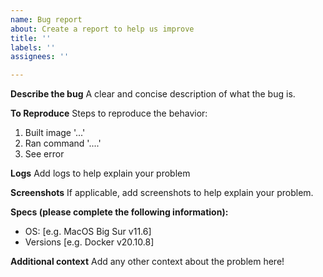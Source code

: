 ```yaml
---
name: Bug report
about: Create a report to help us improve
title: ''
labels: ''
assignees: ''

---
```


**Describe the bug**
A clear and concise description of what the bug is.

**To Reproduce**
Steps to reproduce the behavior:
1. Built image '...'
2. Ran command '....'
3. See error

**Logs**
Add logs to help explain your problem

**Screenshots**
If applicable, add screenshots to help explain your problem.

**Specs (please complete the following information):**
 - OS: [e.g. MacOS Big Sur v11.6]
 - Versions [e.g. Docker v20.10.8]

**Additional context**
Add any other context about the problem here!
